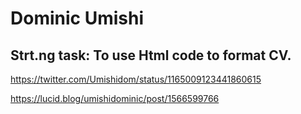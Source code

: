 # Dominic Umishi
## Strt.ng task: To use Html code to format CV. 
https://twitter.com/Umishidom/status/1165009123441860615

https://lucid.blog/umishidominic/post/1566599766